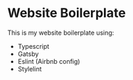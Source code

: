 # Website Boilerplate

This is my website boilerplate using:

- Typescript
- Gatsby
- Eslint (Airbnb config)
- Stylelint
